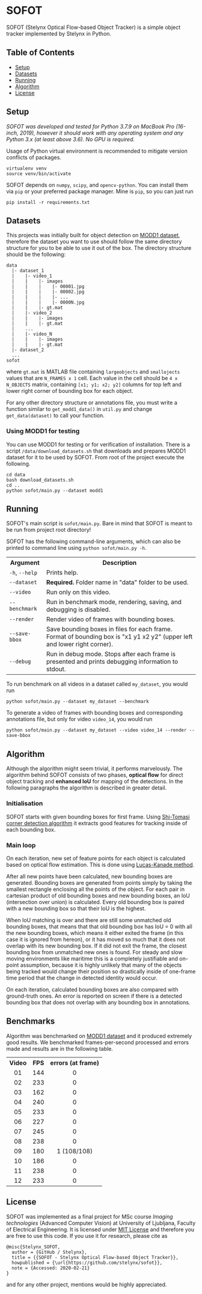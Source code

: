 # SOFOT

SOFOT (Stelynx Optical Flow-based Object Tracker) is a simple object
tracker implemented by Stelynx in Python.

## Table of Contents

- [Setup](#setup)
- [Datasets](#datasets)
- [Running](#running)
- [Algorithm](#algorithm)
- [License](#license)

## Setup

*SOFOT was developed and tested for Python 3.7.9 on MacBook Pro (16-inch,
2019), however it should work with any operating system and any Python
3.x (at least above 3.6). No GPU is required.*

Usage of Python virtual environment is recommended to mitigate version
conflicts of packages.

```
virtualenv venv
source venv/bin/activate
```

SOFOT depends on `numpy`, `scipy`, and `opencv-python`. You can install
them via `pip` or your preferred package manager. Mine is `pip`, so you
can just run

```
pip install -r requirements.txt
```

## Datasets

This projects was initially built for object detection on [MODD1 dataset](https://vision.fe.uni-lj.si/RESEARCH/modd/),
therefore the dataset you want to use should follow the same directory
structure for you to be able to use it out of the box. The directory
structure should be the following:

```
data
  |- dataset_1
  |    |- video_1
  |    |    |- images
  |    |    |    |- 00001.jpg
  |    |    |    |- 00002.jpg
  |    |    |    |- ...
  |    |    |    |- 0000N.jpg
  |    |    |- gt.mat
  |    |- video_2
  |    |    |- images
  |    |    |- gt.mat
  |    ...
  |    |- video_N
  |    |    |- images
  |    |    |- gt.mat
  |- dataset_2
  ...
sofot
```

where `gt.mat` is MATLAB file containing `largeobjects` and `smallojects`
values that are `N_FRAMES x 1` cell. Each value in the cell should be `4 x N_OBJECTS`
matrix, containing `[x1; y1; x2; y2]` columns for top left and lower
right corner of bounding box for each object.

For any other directory structure or annotations file, you must write a
function similar to `get_modd1_data()` in `util.py` and change `get_data(dataset)` to call your function.

### Using MODD1 for testing

You can use MODD1 for testing or for verification of installation.
There is a script `/data/download_datasets.sh` that downloads and prepares
MODD1 dataset for it to be used by SOFOT. From root of the project execute the following.

```
cd data
bash download_datasets.sh
cd ..
python sofot/main.py --dataset modd1
```

## Running

SOFOT's main script is `sofot/main.py`. Bare in mind that SOFOT is meant
to be run from project root directory!

SOFOT has the following command-line arguments, which can also be printed
to command line using `python sofot/main.py -h`.

<table>
  <tr>
    <th>Argument</th>
    <th>Description</th>
  </tr>
  <tr>
    <td><code>-h</code>, <code>--help</code></td>
    <td>Prints help.</td>
  </tr>
  <tr>
    <td><code>--dataset</code></td>
    <td><b>Required.</b> Folder name in "data" folder to be used.</td>
  </tr>
  <tr>
    <td><code>--video</code></td>
    <td>Run only on this video.</td>
  </tr>
  <tr>
    <td><code>--benchmark</code></td>
    <td>Run in benchmark mode, rendering, saving, and debugging is disabled.</td>
  </tr>
  <tr>
    <td><code>--render</code></td>
    <td>Render video of frames with bounding boxes.</td>
  </tr>
  <tr>
    <td><code>--save-bbox</code></td>
    <td>Save bounding boxes in files for each frame. Format of bounding box is "x1 y1 x2 y2" (upper left and lower right corner).</td>
  </tr>
  <tr>
    <td><code>--debug</code></td>
    <td>Run in debug mode. Stops after each frame is presented and prints debugging information to stdout.</td>
  </tr>
</table>

To run benchmark on all videos in a dataset called `my_dataset`, you would run

```
python sofot/main.py --dataset my_dataset --benchmark
```

To generate a video of frames with bounding boxes and corresponding
annotations file, but only for video `video_14`, you would run

```
python sofot/main.py --dataset my_dataset --video video_14 --render --save-bbox
```

## Algorithm

Although the algorithm might seem trivial, it performs marvelously. The
algorithm behind SOFOT consists of two phases, **optical flow** for direct
object tracking and **enhanced IoU** for mapping of the detections.
In the following paragraphs the algorithm is described in greater detail.

### Initialisation

SOFOT starts with given bounding boxes for first frame. Using [Shi-Tomasi
corner detection algorithm](https://en.wikipedia.org/wiki/Corner_detection#The_Harris_&_Stephens_/_Shi–Tomasi_corner_detection_algorithms) it extracts good features for tracking inside
of each bounding box.

### Main loop

On each iteration, new set of feature points for each object is calculated
based on optical flow estimation. This is done using [Lucas-Kanade method](https://en.wikipedia.org/wiki/Lucas–Kanade_method).

After all new points have been calculated, new bounding boxes are
generated. Bounding boxes are generated from points simply by taking the
smallest rectangle enclosing all the points of the object. For each pair
in cartesian product of old bounding boxes and new bounding boxes, an
IoU (intersection over union) is calculated. Every old bounding box is
paired with a new bounding box so that their IoU is the highest.

When IoU matching is over and there are still some unmatched old bounding
boxes, that means that that old bounding box has IoU = 0 with all the
new bounding boxes, which means it either
exited the frame (in this case it is ignored from hereon), or it has
moved so much that it does not overlap with its new bounding box. If it
did not exit the frame, the closest bounding box from unmatched new ones
is found. For steady and slow moving environments like maritime this is
a completely justifiable and on-point assumption, because it is highly
unlikely that many of the objects being tracked would change their
position so drastically inside of one-frame time period that the change
in detected identity would occur.

On each iteration, calculated bounding boxes are also compared with
ground-truth ones. An error is reported on screen if there is a detected
bounding box that does not overlap with any bounding box in annotations.

## Benchmarks

Algorithm was benchmarked on [MODD1 dataset](https://vision.fe.uni-lj.si/RESEARCH/modd/)
and it produced extremely good results. We benchmarked frames-per-second processed and errors made and results are in the following table.

<table style="margin: 0 auto">
  <tr>
    <th style="text-align: center">Video</th>
    <th style="text-align: center">FPS</th>
    <th style="text-align: center">errors (at frame)</th>
  </tr>
  <tr>
    <td style="text-align: center">01</td>
    <td style="text-align: center">144</td>
    <td style="text-align: center">0</td>
  </tr>
  <tr>
    <td style="text-align: center">02</td>
    <td style="text-align: center">233</td>
    <td style="text-align: center">0</td>
  </tr>
  <tr>
    <td style="text-align: center">03</td>
    <td style="text-align: center">162</td>
    <td style="text-align: center">0</td>
  </tr>
  <tr>
    <td style="text-align: center">04</td>
    <td style="text-align: center">240</td>
    <td style="text-align: center">0</td>
  </tr>
  <tr>
    <td style="text-align: center">05</td>
    <td style="text-align: center">233</td>
    <td style="text-align: center">0</td>
  </tr>
  <tr>
    <td style="text-align: center">06</td>
    <td style="text-align: center">227</td>
    <td style="text-align: center">0</td>
  </tr>
  <tr>
    <td style="text-align: center">07</td>
    <td style="text-align: center">245</td>
    <td style="text-align: center">0</td>
  </tr>
  <tr>
    <td style="text-align: center">08</td>
    <td style="text-align: center">238</td>
    <td style="text-align: center">0</td>
  </tr>
  <tr>
    <td style="text-align: center">09</td>
    <td style="text-align: center">180</td>
    <td style="text-align: center">1 (108/108)</td>
  </tr>
  <tr>
    <td style="text-align: center">10</td>
    <td style="text-align: center">186</td>
    <td style="text-align: center">0</td>
  </tr>
  <tr>
    <td style="text-align: center">11</td>
    <td style="text-align: center">238</td>
    <td style="text-align: center">0</td>
  </tr>
  <tr>
    <td style="text-align: center">12</td>
    <td style="text-align: center">233</td>
    <td style="text-align: center">0</td>
  </tr>
</table>

## License

SOFOT was implemented as a final project for MSc course *Imaging technologies*
(Advanced Computer Vision) at University of Ljubljana, Faculty of
Electrical Engineering. It is licensed under [MIT License](LICENSE) and
therefore you are free to use this code. If you use it for research,
please cite as

```
@misc{Stelynx_SOFOT,
  author = {GitHub / Stelynx},
  title = {{SOFOT - Stelynx Optical Flow-based Object Tracker}},
  howpublished = {\url{https://github.com/stelynx/sofot}},
  note = {Accessed: 2020-02-21}
}
```

and for any other project, mentions would be highly appreciated.
